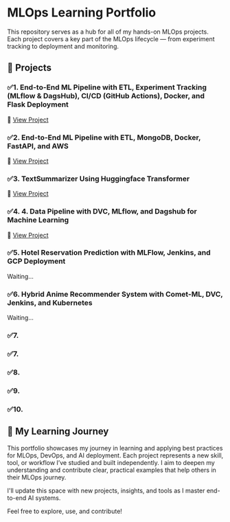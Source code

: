 # MLOps Learning Portfolio

This repository serves as a hub for all of my hands-on MLOps projects. Each project covers a key part of the MLOps lifecycle — from experiment tracking to deployment and monitoring.

## 🧰 Projects

### ✅1. End-to-End ML Pipeline with ETL, Experiment Tracking (MLflow & DagsHub), CI/CD (GitHub Actions), Docker, and Flask Deployment

🔗 [View Project](https://github.com/Nahidzeinali-web/End_to_End_Pipeline-Project1)

### ✅2. End-to-End ML Pipeline with ETL, MongoDB, Docker, FastAPI, and AWS

🔗 [View Project](https://github.com/Nahidzeinali-web/End-to-End_Pipeline_Project2)

### ✅3.  TextSummarizer Using Huggingface Transformer
🔗 [View Project](https://github.com/Nahidzeinali-web/End_to_End_Pipeline-Project3)

### ✅4.  4. Data Pipeline with DVC, MLflow, and Dagshub for Machine Learning
🔗 [View Project](https://dagshub.com/nahidzeinali2021/End-to-End_Pipeline_Project2)

### ✅5.  Hotel Reservation Prediction with MLFlow, Jenkins, and GCP Deployment
Waiting...

### ✅6. Hybrid Anime Recommender System with Comet-ML, DVC, Jenkins, and Kubernetes
Waiting...
### ✅7.
### ✅7.
### ✅8.
### ✅9.
### ✅10.

## 🧭 My Learning Journey

This portfolio showcases my journey in learning and applying best practices for MLOps, DevOps, and AI deployment. Each project represents a new skill, tool, or workflow I’ve studied and built independently. I aim to deepen my understanding and contribute clear, practical examples that help others in their MLOps journey.

I'll update this space with new projects, insights, and tools as I master end-to-end AI systems.

Feel free to explore, use, and contribute!
